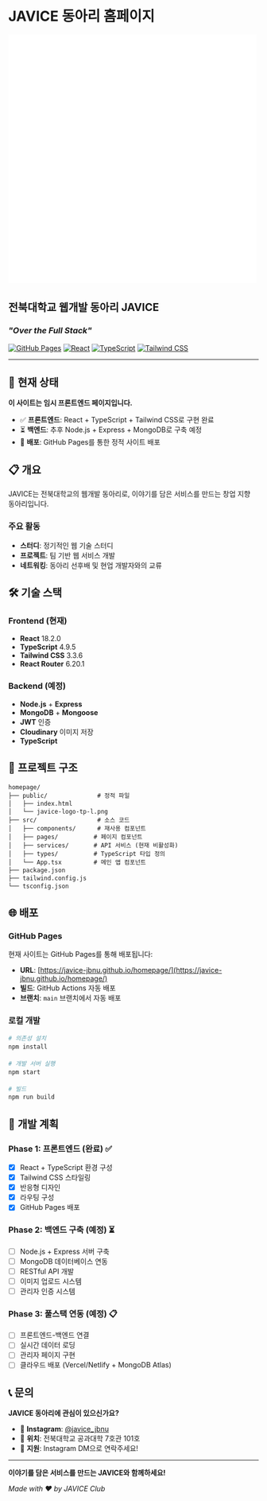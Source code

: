 # JAVICE 동아리 홈페이지

![JAVICE 로고](public/javice-logo-tp-l.png)

## 전북대학교 웹개발 동아리 JAVICE
### *"Over the Full Stack"*

[![GitHub Pages](https://img.shields.io/badge/GitHub%20Pages-Deployed-success)](https://javice-jbnu.github.io/homepage/)
[![React](https://img.shields.io/badge/React-18.2.0-blue)](https://reactjs.org/)
[![TypeScript](https://img.shields.io/badge/TypeScript-4.9.5-blue)](https://www.typescriptlang.org/)
[![Tailwind CSS](https://img.shields.io/badge/Tailwind%20CSS-3.3.6-blue)](https://tailwindcss.com/)

---

## 🚀 현재 상태

**이 사이트는 임시 프론트엔드 페이지입니다.**

- ✅ **프론트엔드**: React + TypeScript + Tailwind CSS로 구현 완료
- ⏳ **백엔드**: 추후 Node.js + Express + MongoDB로 구축 예정
- 📱 **배포**: GitHub Pages를 통한 정적 사이트 배포

## 📋 개요

JAVICE는 전북대학교의 웹개발 동아리로, 이야기를 담은 서비스를 만드는 창업 지향 동아리입니다.

### 주요 활동
- **스터디**: 정기적인 웹 기술 스터디
- **프로젝트**: 팀 기반 웹 서비스 개발
- **네트워킹**: 동아리 선후배 및 현업 개발자와의 교류

## 🛠️ 기술 스택

### Frontend (현재)
- **React** 18.2.0
- **TypeScript** 4.9.5
- **Tailwind CSS** 3.3.6
- **React Router** 6.20.1

### Backend (예정)
- **Node.js** + **Express**
- **MongoDB** + **Mongoose**
- **JWT** 인증
- **Cloudinary** 이미지 저장
- **TypeScript**

## 📁 프로젝트 구조

```
homepage/
├── public/              # 정적 파일
│   ├── index.html
│   └── javice-logo-tp-l.png
├── src/                 # 소스 코드
│   ├── components/      # 재사용 컴포넌트
│   ├── pages/          # 페이지 컴포넌트
│   ├── services/       # API 서비스 (현재 비활성화)
│   ├── types/          # TypeScript 타입 정의
│   └── App.tsx         # 메인 앱 컴포넌트
├── package.json
├── tailwind.config.js
└── tsconfig.json
```

## 🌐 배포

### GitHub Pages
현재 사이트는 GitHub Pages를 통해 배포됩니다:
- **URL**: [https://javice-jbnu.github.io/homepage/](https://javice-jbnu.github.io/homepage/)
- **빌드**: GitHub Actions 자동 배포
- **브랜치**: `main` 브랜치에서 자동 배포

### 로컬 개발

```bash
# 의존성 설치
npm install

# 개발 서버 실행
npm start

# 빌드
npm run build
```

## 🔧 개발 계획

### Phase 1: 프론트엔드 (완료) ✅
- [x] React + TypeScript 환경 구성
- [x] Tailwind CSS 스타일링
- [x] 반응형 디자인
- [x] 라우팅 구성
- [x] GitHub Pages 배포

### Phase 2: 백엔드 구축 (예정) ⏳
- [ ] Node.js + Express 서버 구축
- [ ] MongoDB 데이터베이스 연동
- [ ] RESTful API 개발
- [ ] 이미지 업로드 시스템
- [ ] 관리자 인증 시스템

### Phase 3: 풀스택 연동 (예정) 📋
- [ ] 프론트엔드-백엔드 연결
- [ ] 실시간 데이터 로딩
- [ ] 관리자 페이지 구현
- [ ] 클라우드 배포 (Vercel/Netlify + MongoDB Atlas)

## 📞 문의

**JAVICE 동아리에 관심이 있으신가요?**

- 📱 **Instagram**: [@javice_jbnu](https://instagram.com/javice_jbnu)
- 🏫 **위치**: 전북대학교 공과대학 7호관 101호
- 💬 **지원**: Instagram DM으로 연락주세요!

---

**이야기를 담은 서비스를 만드는 JAVICE와 함께하세요!**

*Made with ❤️ by JAVICE Club*